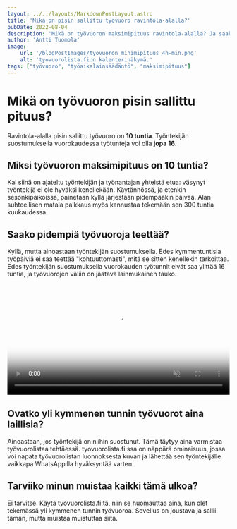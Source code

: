```yaml
---
layout: ../../layouts/MarkdownPostLayout.astro
title: 'Mikä on pisin sallittu työvuoro ravintola-alalla?'
pubDate: 2022-08-04
description: 'Mikä on työvuoron maksimipituus ravintola-alalla? Ja saako pidempiä työvuoroja teettää?'
author: 'Antti Tuomola'
image:
    url: '/blogPostImages/tyovuoron_minimipituus_4h-min.png'
    alt: 'tyovuorolista.fi:n kalenterinäkymä.'
tags: ["työvuoro", "työaikalainsäädäntö", "maksimipituus"]
---
```


# Mikä on työvuoron pisin sallittu pituus?
Ravintola-alalla pisin sallittu työvuoro on <strong>10 tuntia</strong>. Työntekijän suostumuksella vuorokaudessa työtunteja voi olla <strong>jopa 16</strong>.

## Miksi työvuoron maksimipituus on 10 tuntia?
Kai siinä on ajateltu työntekijän ja työnantajan yhteistä etua: väsynyt työntekijä ei ole hyväksi kenellekään. Käytännössä, ja etenkin sesonkipaikoissa, painetaan kyllä järjestään pidempääkin päivää. Alan suhteellisen matala palkkaus myös kannustaa tekemään sen 300 tuntia kuukaudessa.

## Saako pidempiä työvuoroja teettää?
Kyllä, mutta ainoastaan työntekijän suostumuksella. Edes kymmentuntisia työpäiviä ei saa teettää "kohtuuttomasti", mitä se sitten kenellekin tarkoittaa. Edes työntekijän suostumuksella vuorokauden työtunnit eivät saa ylittää 16 tuntia, ja työvuorojen väliin on jäätävä lainmukainen tauko.

<video controls autoplay="autoplay" loop="loop" muted="muted" preload="auto" width="100%" poster='/tyovuorolista_hero.png'>
  <source src="/blogPostImages/tyovuoron_maksimipituus_ravintola-alalla.mp4" type="video/mp4">
</video>

## Ovatko yli kymmenen tunnin työvuorot aina laillisia?
Ainoastaan, jos työntekijä on niihin suostunut. Tämä täytyy aina varmistaa työvuorolistaa tehtäessä. tyovuorolista.fi:ssa on näppärä ominaisuus, jossa voi napata työvuorolistan luonnoksesta kuvan ja lähettää sen työntekijälle vaikkapa WhatsAppilla hyväksyntää varten.

## Tarviiko minun muistaa kaikki tämä ulkoa?
Ei tarvitse. Käytä tyovuorolista.fi:tä, niin se huomauttaa aina, kun olet tekemässä yli kymmenen tunnin työvuoroa. Sovellus on joustava ja sallii tämän, mutta muistaa muistuttaa siitä.